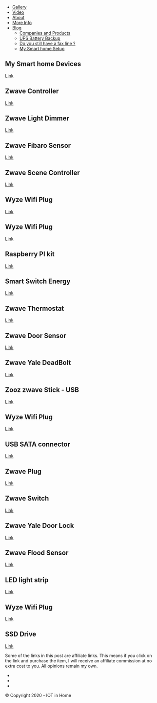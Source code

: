 
-   [Gallery](https://www.iotinhome.com/gallery)
-   [Video](https://www.iotinhome.com/video)
-   [About](https://www.iotinhome.com/about)
-   [More Info](https://www.iotinhome.com/moreinfo)
-   [Blog](https://www.iotinhome.com/blog)
    -   [Companies and Products](https://www.iotinhome.com/article1)
    -   [UPS Battery Backup](https://www.iotinhome.com/upsreview)
    -   [Do you still have a fax line ?](https://www.iotinhome.com/landline)
    -   [My Smart home Setup](https://www.iotinhome.com/mysmarthome)

My Smart home Devices
---------------------
[Link](https://amzn.to/3lJxd1D)

Zwave Controller
----------------

[Link](https://amzn.to/3lJxd1D)

[](https://amzn.to/2GiNZVa)

Zwave Light Dimmer
------------------

[Link](https://amzn.to/2GiNZVa)

[](https://amzn.to/2ESVge3)

Zwave Fibaro Sensor
-------------------

[Link](https://amzn.to/2ESVge3)

[](https://amzn.to/34ZdDso)

Zwave Scene Controller
----------------------

[Link](https://amzn.to/34ZdDso)

[](https://amzn.to/2GqvoXq)

Wyze Wifi Plug
--------------

[Link](https://amzn.to/2GqvoXq)

[](https://amzn.to/3gVvLFN)

Wyze Wifi Plug
--------------

[Link](https://amzn.to/3gVvLFN)

[](https://amzn.to/3lL0qJT)

Raspberry PI kit
----------------

[Link](https://amzn.to/3lL0qJT)

[](https://amzn.to/32NlFBY)

Smart Switch Energy
-------------------

[Link](https://amzn.to/32NlFBY)

[](https://amzn.to/3jKqoLJ)

Zwave Thermostat
----------------

[Link](https://amzn.to/3jKqoLJ)

[](https://amzn.to/35d90LF)

Zwave Door Sensor
-----------------

[Link](https://amzn.to/35d90LF)

[](https://amzn.to/3lV8NTc)

Zwave Yale DeadBolt
-------------------

[Link](https://amzn.to/3lV8NTc)

[](https://amzn.to/2QP9bUT)

Zooz zwave Stick - USB
----------------------

[Link](https://amzn.to/2QP9bUT)

[](https://amzn.to/3bqPxb7)

Wyze Wifi Plug
--------------

[Link](https://amzn.to/3bqPxb7)

[](https://amzn.to/2QXg0DG)

USB SATA connector
------------------

[Link](https://amzn.to/2QXg0DG)

[](https://amzn.to/3hZbd0A)

Zwave Plug
----------

[Link](https://amzn.to/3hZbd0A)

[](https://amzn.to/2Z15UGl)

Zwave Switch
------------

[Link](https://amzn.to/2Z15UGl)

[](https://amzn.to/2Z0vVpr)

Zwave Yale Door Lock
--------------------

[Link](https://amzn.to/2Z0vVpr)

[](https://amzn.to/3bmFyDE)

Zwave Flood Sensor
------------------

[Link](https://amzn.to/3bmFyDE)

[](https://amzn.to/2GqMPXR)

LED light strip
---------------

[Link](https://amzn.to/2GqMPXR)

[](https://amzn.to/3jL9wEC)

Wyze Wifi Plug
--------------

[Link](https://amzn.to/3jL9wEC)

[](https://amzn.to/2DynhXO)

SSD Drive
---------

[Link](https://amzn.to/2DynhXO)

Some of the links in this post are affiliate links. This means if you click on the link and purchase the item, I will receive an affiliate commission at no extra cost to you. All opinions remain my own.

-   [](https://www.facebook.com/IOTinHome-108633134217001)
-   [](https://www.youtube.com/channel/UCG5HGYPUQp9z4KuTIpBlC0A)
-   [](https://twitter.com/iotinhome1)

© Copyright 2020 - IOT in Home
